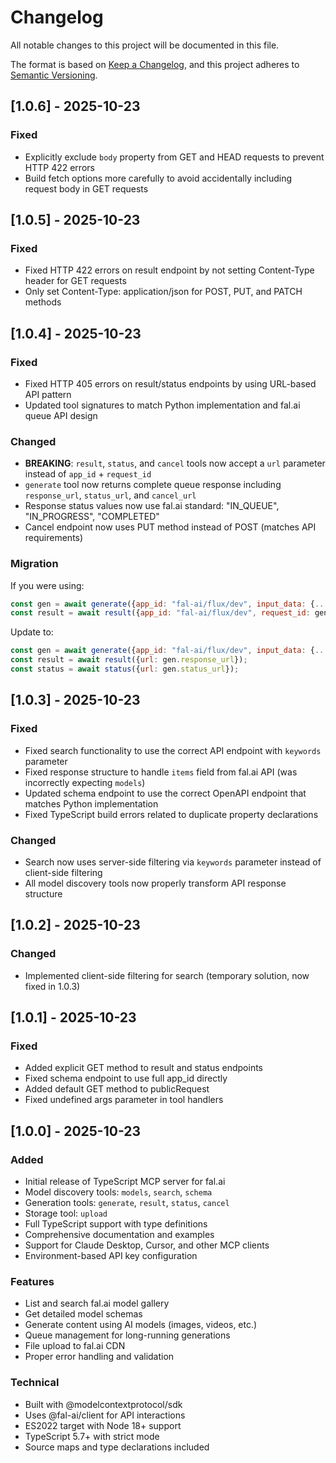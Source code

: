 # Changelog

All notable changes to this project will be documented in this file.

The format is based on [Keep a Changelog](https://keepachangelog.com/en/1.0.0/),
and this project adheres to [Semantic Versioning](https://semver.org/spec/v2.0.0.html).

## [1.0.6] - 2025-10-23

### Fixed
- Explicitly exclude `body` property from GET and HEAD requests to prevent HTTP 422 errors
- Build fetch options more carefully to avoid accidentally including request body in GET requests

## [1.0.5] - 2025-10-23

### Fixed
- Fixed HTTP 422 errors on result endpoint by not setting Content-Type header for GET requests
- Only set Content-Type: application/json for POST, PUT, and PATCH methods

## [1.0.4] - 2025-10-23

### Fixed
- Fixed HTTP 405 errors on result/status endpoints by using URL-based API pattern
- Updated tool signatures to match Python implementation and fal.ai queue API design

### Changed
- **BREAKING**: `result`, `status`, and `cancel` tools now accept a `url` parameter instead of `app_id` + `request_id`
- `generate` tool now returns complete queue response including `response_url`, `status_url`, and `cancel_url`
- Response status values now use fal.ai standard: "IN_QUEUE", "IN_PROGRESS", "COMPLETED"
- Cancel endpoint now uses PUT method instead of POST (matches API requirements)

### Migration
If you were using:
```javascript
const gen = await generate({app_id: "fal-ai/flux/dev", input_data: {...}});
const result = await result({app_id: "fal-ai/flux/dev", request_id: gen.request_id});
```

Update to:
```javascript
const gen = await generate({app_id: "fal-ai/flux/dev", input_data: {...}});
const result = await result({url: gen.response_url});
const status = await status({url: gen.status_url});
```

## [1.0.3] - 2025-10-23

### Fixed
- Fixed search functionality to use the correct API endpoint with `keywords` parameter
- Fixed response structure to handle `items` field from fal.ai API (was incorrectly expecting `models`)
- Updated schema endpoint to use the correct OpenAPI endpoint that matches Python implementation
- Fixed TypeScript build errors related to duplicate property declarations

### Changed
- Search now uses server-side filtering via `keywords` parameter instead of client-side filtering
- All model discovery tools now properly transform API response structure

## [1.0.2] - 2025-10-23

### Changed
- Implemented client-side filtering for search (temporary solution, now fixed in 1.0.3)

## [1.0.1] - 2025-10-23

### Fixed
- Added explicit GET method to result and status endpoints
- Fixed schema endpoint to use full app_id directly
- Added default GET method to publicRequest
- Fixed undefined args parameter in tool handlers

## [1.0.0] - 2025-10-23

### Added
- Initial release of TypeScript MCP server for fal.ai
- Model discovery tools: `models`, `search`, `schema`
- Generation tools: `generate`, `result`, `status`, `cancel`
- Storage tool: `upload`
- Full TypeScript support with type definitions
- Comprehensive documentation and examples
- Support for Claude Desktop, Cursor, and other MCP clients
- Environment-based API key configuration

### Features
- List and search fal.ai model gallery
- Get detailed model schemas
- Generate content using AI models (images, videos, etc.)
- Queue management for long-running generations
- File upload to fal.ai CDN
- Proper error handling and validation

### Technical
- Built with @modelcontextprotocol/sdk
- Uses @fal-ai/client for API interactions
- ES2022 target with Node 18+ support
- TypeScript 5.7+ with strict mode
- Source maps and type declarations included
